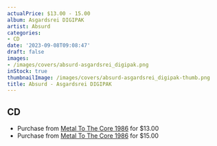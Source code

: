 ```yaml
---
actualPrice: $13.00 - 15.00
album: Asgardsrei DIGIPAK
artist: Absurd
categories:
- CD
date: '2023-09-08T09:08:47'
draft: false
images:
- /images/covers/absurd-asgardsrei_digipak.png
inStock: true
thumbnailImage: /images/covers/absurd-asgardsrei_digipak-thumb.png
title: Absurd - Asgardsrei DIGIPAK
---
```


## CD
* Purchase from [Metal To The Core 1986](https://metaltothecore1986.com/shop/absurd-asgardsrei-digipak-cd/) for $13.00
* Purchase from [Metal To The Core 1986](https://metaltothecore1986.com/shop/absurd-asgardsrei-digipak-cd/) for $15.00
